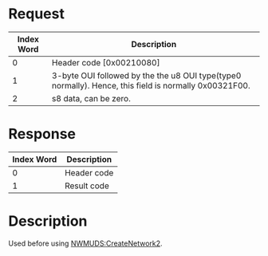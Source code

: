 # Request

| Index Word | Description                                                                                           |
|------------|-------------------------------------------------------------------------------------------------------|
| 0          | Header code \[0x00210080\]                                                                            |
| 1          | 3-byte OUI followed by the the u8 OUI type(type0 normally). Hence, this field is normally 0x00321F00. |
| 2          | s8 data, can be zero.                                                                                 |

# Response

| Index Word | Description |
|------------|-------------|
| 0          | Header code |
| 1          | Result code |

# Description

Used before using
[NWMUDS:CreateNetwork2](NWMUDS:CreateNetwork2 "wikilink").